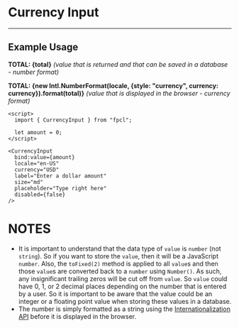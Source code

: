 <script lang="ts">
  import { CurrencyInput } from "/src/lib";

  let locale = "en-US";
  let currency = "USD";
  let amount = 0;
  let amount1 = 0;
  let amount2 = 0;
  $: total = amount1 + amount2;
</script>


# Currency Input

---

## Example Usage

<CurrencyInput
  bind:value={amount1}
  locale={locale}
  currency={currency}
  label="Enter the first amount"
  size="md"
  placeholder="Type right here"
  disabled={false}
/>

<CurrencyInput
  bind:value={amount2}
  locale={locale}
  currency={currency}
  label="Enter the second amount"
  size="md"
  placeholder="Type right here"
  disabled={false}
/>

<p><strong>TOTAL: {total}</strong> <em>(value that is returned and that can be saved in a database - number format)</em></p>
<p><strong>TOTAL: {new Intl.NumberFormat(locale, {style: "currency", currency: currency}).format(total)}</strong> <em>(value that is displayed in the browser - currency format)</em></p>


```svelte
<script>
  import { CurrencyInput } from "fpcl";

  let amount = 0;
</script>

<CurrencyInput
  bind:value={amount}
  locale="en-US"
  currency="USD"
  label="Enter a dollar amount"
  size="md"
  placeholder="Type right here"
  disabled={false}
/>
```


# NOTES
* It is important to understand that the data type of `value` is `number` (not `string`). So if you want to store the `value`, then it will be a JavaScript `number`. Also, the `toFixed(2)` method is applied to all `value`s and then those `value`s are converted back to a `number` using `Number()`. As such, any insignificant trailing zeros will be cut off from `value`. So `value` could have 0, 1, or 2 decimal places depending on the number that is entered by a user. So it is important to be aware that the value could be an integer or a floating point value when storing these values in a database.
* The number is simply formatted as a string using the [Internationalization API](https://developer.mozilla.org/en-US/docs/Web/JavaScript/Reference/Global_Objects/Intl/NumberFormat) before it is displayed in the browser.
